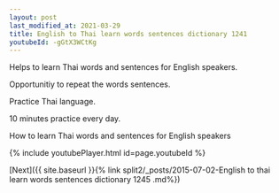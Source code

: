 ```yaml
---
layout: post
last_modified_at: 2021-03-29
title: English to Thai learn words sentences dictionary 1241 
youtubeId: -gGtX3WCtKg
---
```

 
 
Helps to learn Thai words and sentences for English speakers.

Opportunitiy to repeat the words sentences. 

Practice Thai language. 
 
10 minutes practice every day. 
 
How to learn Thai words and sentences for English speakers 
 
{% include youtubePlayer.html id=page.youtubeId %}
 
 
[Next]({{ site.baseurl }}{% link  split2/_posts/2015-07-02-English to thai learn words sentences dictionary 1245 .md%})
 
